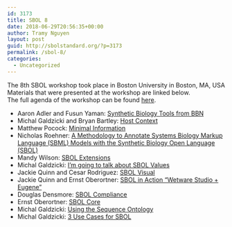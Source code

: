```yaml
---
id: 3173
title: SBOL 8
date: 2018-06-29T20:56:35+00:00
author: Tramy Nguyen
layout: post
guid: http://sbolstandard.org/?p=3173
permalink: /sbol-8/
categories:
  - Uncategorized
---
```

The 8th SBOL workshop took place in Boston University in Boston, MA, USA  
Materials that were presented at the workshop are linked below.  
The full agenda of the workshop can be found [here](https://docs.google.com/document/d/1TqUqovny1-4esIiVZJKPHAAdlcDnVL0kAqIqpycfLYc/edit#heading=h.2i3m39ieoijr).

  * Aaron Adler and Fusun Yaman: [Synthetic Biology Tools from BBN](https://github.com/SynBioDex/Community-Media/blob/master/2012/SBOL8/BBN_Tools.pdf)
  * Michal Galdzicki and Bryan Bartley: [Host Context](https://github.com/SynBioDex/Community-Media/blob/master/2012/SBOL8/HostContextPresentation.pptx)
  * Matthew Pocock: [Minimal Information](https://github.com/SynBioDex/Community-Media/blob/master/2012/SBOL8/Minimal%20Information.pptx)
  * Nicholas Roehner: [A Methodology to Annotate Systems Biology Markup Language (SBML) Models with the Synthetic Biology Open Language (SBOL)](https://github.com/SynBioDex/Community-Media/blob/master/2012/SBOL8/roehner_myers_SBMLtoSBOL_boston2012.pdf)
  * Mandy Wilson: [SBOL Extensions](https://github.com/SynBioDex/Community-Media/blob/master/2012/SBOL8/SBOL%20Extensions.pptx)
  * Michal Galdzicki: [I’m going to talk about SBOL Values](https://github.com/SynBioDex/Community-Media/blob/master/2012/SBOL8/SBOL%20Values.pptx)
  * Jackie Quinn and Cesar Rodriguez: [SBOL Visual](https://github.com/SynBioDex/Community-Media/blob/master/2012/SBOL8/SBOL%20Visual.pdf)
  * Jackie Quinn and Ernst Oberortner: [SBOL in Action “Wetware Studio + Eugene”]()
  * Douglas Densmore: [SBOL Compliance](https://github.com/SynBioDex/Community-Media/blob/master/2012/SBOL8/sbol8-compliance.pdf)
  * Ernst Oberortner: [SBOL Core](https://github.com/SynBioDex/Community-Media/blob/master/2012/SBOL8/sbol8-core.pptx)
  * Michal Galdzicki: [Using the Sequence Ontology](https://github.com/SynBioDex/Community-Media/blob/master/2012/SBOL8/Using%20the%20Sequence%20Ontology.pptx)
  * Michal Galdzicki: [3 Use Cases for SBOL](https://github.com/SynBioDex/Community-Media/blob/master/2012/SBOL8/demo.pptx)